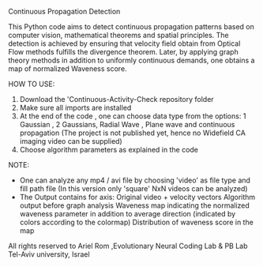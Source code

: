 Continuous Propagation Detection

This Python code aims to detect continuous propagation patterns based on computer vision, mathematical theorems and spatial principles. The detection is achieved by ensuring that velocity field obtain from Optical Flow methods fulfills the divergence theorem. Later, by applying graph theory methods in addition to uniformly continuous demands, one obtains a map of normalized Waveness score.



HOW TO USE:
1. Download the 'Continuous-Activity-Check repository folder
2. Make sure all imports are installed
3. At the end of the code , one can choose data type from the options: 1 Gaussian , 2 Gaussians, Radial Wave , Plane wave and continuous propagation 
(The project is not published yet, hence no Widefield CA imaging video can be supplied)
4. Choose algorithm parameters as explained in the code


NOTE:
- One can analyze any mp4 / avi file by choosing 'video' as file type and fill path file (In this version only 'square' NxN videos can be analyzed)
- The Output contains for axis: Original video + velocity vectors
                                Algorithm output before graph analysis
                                Waveness map indicating the normalized waveness parameter in addition to average direction (indicated by colors according to the colormap)
                                Distribution of waveness score in the map




All rights reserved to Ariel Rom ,Evolutionary Neural Coding Lab & PB Lab
Tel-Aviv university,
Israel
